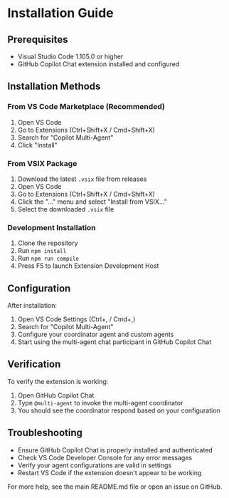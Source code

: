 # Installation Guide

## Prerequisites

- Visual Studio Code 1.105.0 or higher
- GitHub Copilot Chat extension installed and configured

## Installation Methods

### From VS Code Marketplace (Recommended)
1. Open VS Code
2. Go to Extensions (Ctrl+Shift+X / Cmd+Shift+X)
3. Search for "Copilot Multi-Agent"
4. Click "Install"

### From VSIX Package
1. Download the latest `.vsix` file from releases
2. Open VS Code
3. Go to Extensions (Ctrl+Shift+X / Cmd+Shift+X)
4. Click the "..." menu and select "Install from VSIX..."
5. Select the downloaded `.vsix` file

### Development Installation
1. Clone the repository
2. Run `npm install`
3. Run `npm run compile`
4. Press F5 to launch Extension Development Host

## Configuration

After installation:

1. Open VS Code Settings (Ctrl+, / Cmd+,)
2. Search for "Copilot Multi-Agent"
3. Configure your coordinator agent and custom agents
4. Start using the multi-agent chat participant in GitHub Copilot Chat

## Verification

To verify the extension is working:

1. Open GitHub Copilot Chat
2. Type `@multi-agent` to invoke the multi-agent coordinator
3. You should see the coordinator respond based on your configuration

## Troubleshooting

- Ensure GitHub Copilot Chat is properly installed and authenticated
- Check VS Code Developer Console for any error messages
- Verify your agent configurations are valid in settings
- Restart VS Code if the extension doesn't appear to be working

For more help, see the main README.md file or open an issue on GitHub.